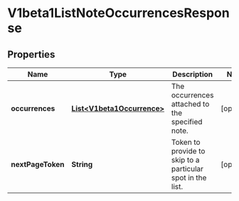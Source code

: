 # V1beta1ListNoteOccurrencesResponse

## Properties
Name | Type | Description | Notes
------------ | ------------- | ------------- | -------------
**occurrences** | [**List&lt;V1beta1Occurrence&gt;**](V1beta1Occurrence.md) | The occurrences attached to the specified note. |  [optional]
**nextPageToken** | **String** | Token to provide to skip to a particular spot in the list. |  [optional]
